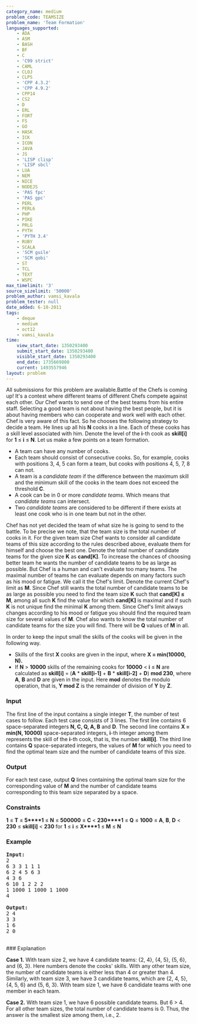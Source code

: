 ```yaml
---
category_name: medium
problem_code: TEAMSIZE
problem_name: 'Team Formation'
languages_supported:
    - ADA
    - ASM
    - BASH
    - BF
    - C
    - 'C99 strict'
    - CAML
    - CLOJ
    - CLPS
    - 'CPP 4.3.2'
    - 'CPP 4.9.2'
    - CPP14
    - CS2
    - D
    - ERL
    - FORT
    - FS
    - GO
    - HASK
    - ICK
    - ICON
    - JAVA
    - JS
    - 'LISP clisp'
    - 'LISP sbcl'
    - LUA
    - NEM
    - NICE
    - NODEJS
    - 'PAS fpc'
    - 'PAS gpc'
    - PERL
    - PERL6
    - PHP
    - PIKE
    - PRLG
    - PYTH
    - 'PYTH 3.4'
    - RUBY
    - SCALA
    - 'SCM guile'
    - 'SCM qobi'
    - ST
    - TCL
    - TEXT
    - WSPC
max_timelimit: '3'
source_sizelimit: '50000'
problem_author: vamsi_kavala
problem_tester: null
date_added: 6-10-2011
tags:
    - deque
    - medium
    - oct12
    - vamsi_kavala
time:
    view_start_date: 1350293400
    submit_start_date: 1350293400
    visible_start_date: 1350293400
    end_date: 1735669800
    current: 1493557946
layout: problem
---
```

All submissions for this problem are available.Battle of the Chefs is coming up! It's a contest where different teams of different Chefs compete against each other. Our Chef wants to send one of the best teams from his entire staff. Selecting a good team is not about having the best people, but it is about having members who can cooperate and work well with each other. Chef is very aware of this fact. So he chooses the following strategy to decide a team. He lines up all his **N** cooks in a line. Each of these cooks has a skill level associated with him. Denote the level of the **i**-th cook as **skill\[i\]** for **1** ≤ **i** ≤ **N**. Let us make a few points on a team formation.

- A team can have any number of cooks.
- Each team should consist of consecutive cooks. So, for example, cooks with positions 3, 4, 5 can form a team, but cooks with positions 4, 5, 7, 8 can not.
- A team is a _candidate team_ if the difference between the maximum skill and the minimum skill of the cooks in the team does not exceed the threshold **C**.
- A cook can be in 0 or more _candidate teams_. Which means that _candidate teams_ can intersect.
- Two _candidate teams_ are considered to be different if there exists at least one cook who is in one team but not in the other.

Chef has not yet decided the team of what size he is going to send to the battle. To be precise we note, that the team size is the total number of cooks in it. For the given team size Chef wants to consider all candidate teams of this size according to the rules described above, evaluate them for himself and choose the best one. Denote the total number of candidate teams for the given size **K** as **cand\[K\]**. To increase the chances of choosing better team he wants the number of candidate teams to be as large as possible. But Chef is a human and can't evaluate too many teams. The maximal number of teams he can evaluate depends on many factors such as his mood or fatigue. We call it the Chef's limit. Denote the current Chef's limit as **M**. Since Chef still wants the total number of candidate teams to be as large as possible you need to find the team size **K** such that **cand\[K\] ≤ M**, among all such **K** find the value for which **cand\[K\]** is maximal and if such **K** is not unique find the minimal **K** among them. Since Chef's limit always changes according to his mood or fatigue you should find the required team size for several values of **M**. Chef also wants to know the total number of candidate teams for the size you will find. There will be **Q** values of **M** in all.

In order to keep the input small the skills of the cooks will be given in the following way.

- Skills of the first **X** cooks are given in the input, where **X = min(10000, N).**
- If **N** > **10000** skills of the remaining cooks for **10000** < **i** ≤ **N** are calculated as **skill\[i\]** = (**A** \* **skill\[i-1\]** + **B** \* **skill\[i-2\]** + **D**) **mod 230**, where **A**, **B** and **D** are given in the input. Here **mod** denotes the modulo operation, that is, **Y mod Z** is the remainder of division of **Y** by **Z**.

### Input

The first line of the input contains a single integer **T**, the number of test cases to follow. Each test case consists of 3 lines. The first line contains 6 space-separated integers **N, C, Q, A, B** and **D**. The second line contains **X = min(N, 10000)** space-separated integers, **i**-th integer among them represents the skill of the **i**-th cook, that is, the number **skill\[i\]**. The third line contains **Q** space-separated integers, the values of **M** for which you need to find the optimal team size and the number of candidate teams of this size.

### Output

For each test case, output **Q** lines containing the optimal team size for the corresponding value of **M** and the number of candidate teams corresponding to this team size separated by a space.

### Constraints

**1** ≤ **T** ≤ **5****1** ≤ **N** ≤ **500000** ≤ **C** < **230****1** ≤ **Q** ≤ **1000**
 ≤ **A**, **B**, **D** < **230** ≤ **skill\[i\]** < **230** for **1** ≤ **i** ≤ **X****1** ≤ **M** ≤ **N**

### Example

<pre>
<b>Input:</b>
2
6 3 3 1 1 1
6 2 4 5 6 3
4 3 6
6 10 1 2 2 2
1 1000 1 1000 1 1000
4

<b>Output:</b>
2 4
3 3
1 6
2 0

</pre>### Explanation
**Case 1.**
With team size 2, we have 4 candidate teams: {2, 4}, {4, 5}, {5, 6}, and {6, 3}. Here numbers denote the cooks' skills. With any other team size, the number of candidate teams is either less than 4 or greater than 4. Similarly, with team size 3, we have 3 candidate teams, which are {2, 4, 5}, {4, 5, 6} and {5, 6, 3}.
With team size 1, we have 6 candidate teams with one member in each team.

**Case 2.**
With team size 1, we have 6 possible candidate teams. But 6 > 4. For all other team sizes, the total number of candidate teams is 0. Thus, the answer is the smallest size among them, i.e., 2.
